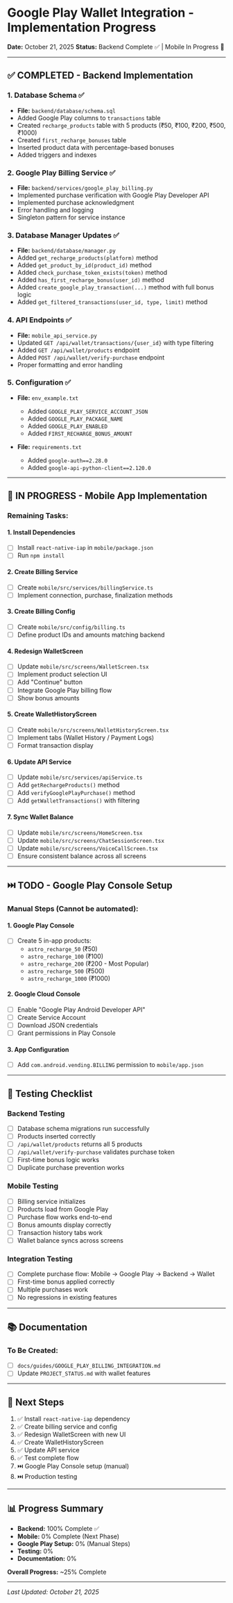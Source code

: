 # Google Play Wallet Integration - Implementation Progress

**Date:** October 21, 2025
**Status:** Backend Complete ✅ | Mobile In Progress 🔄

---

## ✅ COMPLETED - Backend Implementation

### 1. Database Schema ✅
- **File:** `backend/database/schema.sql`
- Added Google Play columns to `transactions` table
- Created `recharge_products` table with 5 products (₹50, ₹100, ₹200, ₹500, ₹1000)
- Created `first_recharge_bonuses` table
- Inserted product data with percentage-based bonuses
- Added triggers and indexes

### 2. Google Play Billing Service ✅
- **File:** `backend/services/google_play_billing.py`
- Implemented purchase verification with Google Play Developer API
- Implemented purchase acknowledgment
- Error handling and logging
- Singleton pattern for service instance

### 3. Database Manager Updates ✅
- **File:** `backend/database/manager.py`
- Added `get_recharge_products(platform)` method
- Added `get_product_by_id(product_id)` method
- Added `check_purchase_token_exists(token)` method
- Added `has_first_recharge_bonus(user_id)` method
- Added `create_google_play_transaction(...)` method with full bonus logic
- Added `get_filtered_transactions(user_id, type, limit)` method

### 4. API Endpoints ✅
- **File:** `mobile_api_service.py`
- Updated `GET /api/wallet/transactions/{user_id}` with type filtering
- Added `GET /api/wallet/products` endpoint
- Added `POST /api/wallet/verify-purchase` endpoint
- Proper formatting and error handling

### 5. Configuration ✅
- **File:** `env_example.txt`
  - Added `GOOGLE_PLAY_SERVICE_ACCOUNT_JSON`
  - Added `GOOGLE_PLAY_PACKAGE_NAME`
  - Added `GOOGLE_PLAY_ENABLED`
  - Added `FIRST_RECHARGE_BONUS_AMOUNT`

- **File:** `requirements.txt`
  - Added `google-auth==2.28.0`
  - Added `google-api-python-client==2.120.0`

---

## 🔄 IN PROGRESS - Mobile App Implementation

### Remaining Tasks:

#### 1. Install Dependencies
- [ ] Install `react-native-iap` in `mobile/package.json`
- [ ] Run `npm install`

#### 2. Create Billing Service
- [ ] Create `mobile/src/services/billingService.ts`
- [ ] Implement connection, purchase, finalization methods

#### 3. Create Billing Config
- [ ] Create `mobile/src/config/billing.ts`
- [ ] Define product IDs and amounts matching backend

#### 4. Redesign WalletScreen
- [ ] Update `mobile/src/screens/WalletScreen.tsx`
- [ ] Implement product selection UI
- [ ] Add "Continue" button
- [ ] Integrate Google Play billing flow
- [ ] Show bonus amounts

#### 5. Create WalletHistoryScreen
- [ ] Create `mobile/src/screens/WalletHistoryScreen.tsx`
- [ ] Implement tabs (Wallet History / Payment Logs)
- [ ] Format transaction display

#### 6. Update API Service
- [ ] Update `mobile/src/services/apiService.ts`
- [ ] Add `getRechargeProducts()` method
- [ ] Add `verifyGooglePlayPurchase()` method
- [ ] Add `getWalletTransactions()` with filtering

#### 7. Sync Wallet Balance
- [ ] Update `mobile/src/screens/HomeScreen.tsx`
- [ ] Update `mobile/src/screens/ChatSessionScreen.tsx`
- [ ] Update `mobile/src/screens/VoiceCallScreen.tsx`
- [ ] Ensure consistent balance across all screens

---

## ⏭️ TODO - Google Play Console Setup

### Manual Steps (Cannot be automated):

#### 1. Google Play Console
- [ ] Create 5 in-app products:
  - `astro_recharge_50` (₹50)
  - `astro_recharge_100` (₹100)
  - `astro_recharge_200` (₹200 - Most Popular)
  - `astro_recharge_500` (₹500)
  - `astro_recharge_1000` (₹1000)

#### 2. Google Cloud Console
- [ ] Enable "Google Play Android Developer API"
- [ ] Create Service Account
- [ ] Download JSON credentials
- [ ] Grant permissions in Play Console

#### 3. App Configuration
- [ ] Add `com.android.vending.BILLING` permission to `mobile/app.json`

---

## 📝 Testing Checklist

### Backend Testing
- [ ] Database schema migrations run successfully
- [ ] Products inserted correctly
- [ ] `/api/wallet/products` returns all 5 products
- [ ] `/api/wallet/verify-purchase` validates purchase token
- [ ] First-time bonus logic works
- [ ] Duplicate purchase prevention works

### Mobile Testing
- [ ] Billing service initializes
- [ ] Products load from Google Play
- [ ] Purchase flow works end-to-end
- [ ] Bonus amounts display correctly
- [ ] Transaction history tabs work
- [ ] Wallet balance syncs across screens

### Integration Testing
- [ ] Complete purchase flow: Mobile → Google Play → Backend → Wallet
- [ ] First-time bonus applied correctly
- [ ] Multiple purchases work
- [ ] No regressions in existing features

---

## 📚 Documentation

### To Be Created:
- [ ] `docs/guides/GOOGLE_PLAY_BILLING_INTEGRATION.md`
- [ ] Update `PROJECT_STATUS.md` with wallet features

---

## 🎯 Next Steps

1. ✅ Install `react-native-iap` dependency
2. ✅ Create billing service and config
3. ✅ Redesign WalletScreen with new UI
4. ✅ Create WalletHistoryScreen
5. ✅ Update API service
6. ✅ Test complete flow
7. ⏭️ Google Play Console setup (manual)
8. ⏭️ Production testing

---

## 📊 Progress Summary

- **Backend:** 100% Complete ✅
- **Mobile:** 0% Complete (Next Phase)
- **Google Play Setup:** 0% (Manual Steps)
- **Testing:** 0%
- **Documentation:** 0%

**Overall Progress:** ~25% Complete

---

*Last Updated: October 21, 2025*



